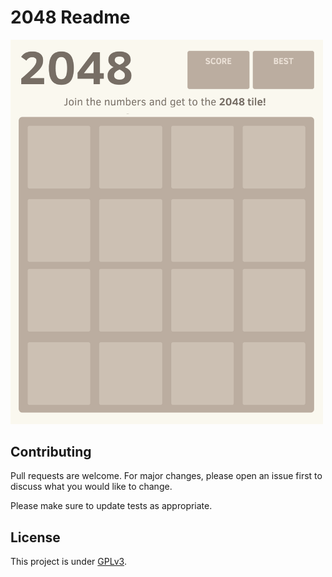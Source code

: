 <!-- ![](https://img.shields.io/codefactor/grade/github/Darkempire78/Github1s-Extension?style=for-the-badge) ![](https://img.shields.io/github/repo-size/Darkempire78/Github1s-Extension?style=for-the-badge) -->

# 2048 Readme

<!-- 2048 game board -->
<img src="https://github.com/Darkempire78/readme-2048/blob/main/Data/gameboard.png" width="500"/>
<!-- 2048 game board -->

## Contributing

Pull requests are welcome. For major changes, please open an issue first to discuss what you would like to change.

Please make sure to update tests as appropriate.


## License

This project is under [GPLv3](LICENSE).
